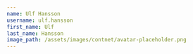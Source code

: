 ```yaml
---
name: Ulf Hansson
username: ulf.hansson
first_name: Ulf
last_name: Hansson
image_path: /assets/images/contnet/avatar-placeholder.png
---
```

